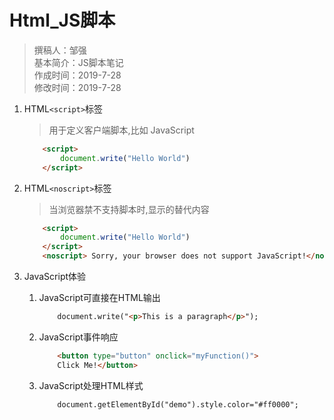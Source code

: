 # Html_JS脚本

> 撰稿人：邹强  
> 基本简介：JS脚本笔记  
> 作成时间：2019-7-28  
> 修改时间：2019-7-28

1. HTML`<script>`标签
    > 用于定义客户端脚本,比如 JavaScript

    ```html
        <script>
            document.write("Hello World")
        </script>
    ```

2. HTML`<noscript>`标签
    > 当浏览器禁不支持脚本时,显示的替代内容

    ```html
        <script>
            document.write("Hello World")
        </script>
        <noscript> Sorry, your browser does not support JavaScript!</noscript>
    ```

3. JavaScript体验
    1. JavaScript可直接在HTML输出

        ```html
            document.write("<p>This is a paragraph</p>");
        ```

    2. JavaScript事件响应

        ```html
            <button type="button" onclick="myFunction()">
            Click Me!</button>
        ```

    3. JavaScript处理HTML样式

        ```html
            document.getElementById("demo").style.color="#ff0000";
        ```
